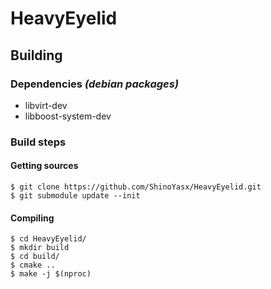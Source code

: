 # HeavyEyelid
## Building
### Dependencies *(debian packages)*
- libvirt-dev
- libboost-system-dev

### Build steps
#### Getting sources
```
$ git clone https://github.com/ShinoYasx/HeavyEyelid.git
$ git submodule update --init
```
#### Compiling
```
$ cd HeavyEyelid/
$ mkdir build
$ cd build/
$ cmake ..
$ make -j $(nproc)
```